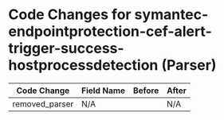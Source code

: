 # Code Changes for symantec-endpointprotection-cef-alert-trigger-success-hostprocessdetection (Parser)

| Code Change | Field Name | Before | After |
|-------------|------------|--------|-------|
| removed_parser | N/A |  | N/A |